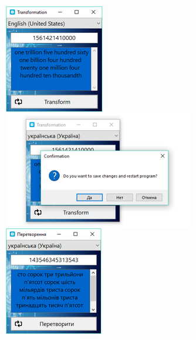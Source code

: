 ![MainEng](https://github.com/diusenko/IDAP_TEST_UsenkoDmitry/raw/master/mainEng.PNG)
![ChangeLocalization](https://github.com/diusenko/IDAP_TEST_UsenkoDmitry/raw/master/restartEng.PNG)
![MainUkr](https://github.com/diusenko/IDAP_TEST_UsenkoDmitry/raw/master/mainUkr.PNG)
